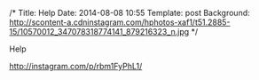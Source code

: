 /*
Title: Help
Date: 2014-08-08 10:55
Template: post
Background: http://scontent-a.cdninstagram.com/hphotos-xaf1/t51.2885-15/10570012_347078318774141_879216323_n.jpg
*/ 

Help 

http://instagram.com/p/rbm1FyPhL1/ 
